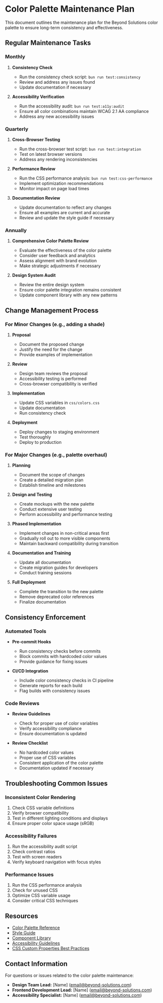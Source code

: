 # Color Palette Maintenance Plan

This document outlines the maintenance plan for the Beyond Solutions color palette to ensure long-term consistency and effectiveness.

## Regular Maintenance Tasks

### Monthly

1. **Consistency Check**
   - Run the consistency check script: `bun run test:consistency`
   - Review and address any issues found
   - Update documentation if necessary

2. **Accessibility Verification**
   - Run the accessibility audit: `bun run test:a11y:audit`
   - Ensure all color combinations maintain WCAG 2.1 AA compliance
   - Address any new accessibility issues

### Quarterly

1. **Cross-Browser Testing**
   - Run the cross-browser test script: `bun run test:integration`
   - Test on latest browser versions
   - Address any rendering inconsistencies

2. **Performance Review**
   - Run the CSS performance analysis: `bun run test:css-performance`
   - Implement optimization recommendations
   - Monitor impact on page load times

3. **Documentation Review**
   - Update documentation to reflect any changes
   - Ensure all examples are current and accurate
   - Review and update the style guide if necessary

### Annually

1. **Comprehensive Color Palette Review**
   - Evaluate the effectiveness of the color palette
   - Consider user feedback and analytics
   - Assess alignment with brand evolution
   - Make strategic adjustments if necessary

2. **Design System Audit**
   - Review the entire design system
   - Ensure color palette integration remains consistent
   - Update component library with any new patterns

## Change Management Process

### For Minor Changes (e.g., adding a shade)

1. **Proposal**
   - Document the proposed change
   - Justify the need for the change
   - Provide examples of implementation

2. **Review**
   - Design team reviews the proposal
   - Accessibility testing is performed
   - Cross-browser compatibility is verified

3. **Implementation**
   - Update CSS variables in `css/colors.css`
   - Update documentation
   - Run consistency check

4. **Deployment**
   - Deploy changes to staging environment
   - Test thoroughly
   - Deploy to production

### For Major Changes (e.g., palette overhaul)

1. **Planning**
   - Document the scope of changes
   - Create a detailed migration plan
   - Establish timeline and milestones

2. **Design and Testing**
   - Create mockups with the new palette
   - Conduct extensive user testing
   - Perform accessibility and performance testing

3. **Phased Implementation**
   - Implement changes in non-critical areas first
   - Gradually roll out to more visible components
   - Maintain backward compatibility during transition

4. **Documentation and Training**
   - Update all documentation
   - Create migration guides for developers
   - Conduct training sessions

5. **Full Deployment**
   - Complete the transition to the new palette
   - Remove deprecated color references
   - Finalize documentation

## Consistency Enforcement

### Automated Tools

- **Pre-commit Hooks**
  - Run consistency checks before commits
  - Block commits with hardcoded color values
  - Provide guidance for fixing issues

- **CI/CD Integration**
  - Include color consistency checks in CI pipeline
  - Generate reports for each build
  - Flag builds with consistency issues

### Code Reviews

- **Review Guidelines**
  - Check for proper use of color variables
  - Verify accessibility compliance
  - Ensure documentation is updated

- **Review Checklist**
  - No hardcoded color values
  - Proper use of CSS variables
  - Consistent application of the color palette
  - Documentation updated if necessary

## Troubleshooting Common Issues

### Inconsistent Color Rendering

1. Check CSS variable definitions
2. Verify browser compatibility
3. Test in different lighting conditions and displays
4. Ensure proper color space usage (sRGB)

### Accessibility Failures

1. Run the accessibility audit script
2. Check contrast ratios
3. Test with screen readers
4. Verify keyboard navigation with focus styles

### Performance Issues

1. Run the CSS performance analysis
2. Check for unused CSS
3. Optimize CSS variable usage
4. Consider critical CSS techniques

## Resources

- [Color Palette Reference](COLOR_REFERENCE.md)
- [Style Guide](STYLE_GUIDE.md)
- [Component Library](COMPONENT_LIBRARY.md)
- [Accessibility Guidelines](https://www.w3.org/WAI/standards-guidelines/wcag/)
- [CSS Custom Properties Best Practices](https://developer.mozilla.org/en-US/docs/Web/CSS/Using_CSS_custom_properties)

## Contact Information

For questions or issues related to the color palette maintenance:

- **Design Team Lead:** [Name] (email@beyond-solutions.com)
- **Frontend Development Lead:** [Name] (email@beyond-solutions.com)
- **Accessibility Specialist:** [Name] (email@beyond-solutions.com)
